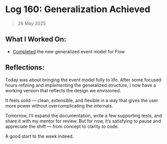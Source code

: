 # Log 160: Generalization Achieved

> 26 May 2025

## What I Worked On:

- [Completed](https://github.com/shaavan/rust-lightning/commits/currency-02) the
  new generalized event model for Flow

## Reflections:

Today was about bringing the event model fully to life. After some focused hours
refining and implementing the generalized structure, I now have a working
version that reflects the design we envisioned.

It feels solid — clean, extensible, and flexible in a way that gives the user
more power without overcomplicating the internals.

Tomorrow, I’ll expand the documentation, write a few supporting tests, and share
it with my mentor for review. But for now, it’s satisfying to pause and
appreciate the shift — from concept to clarity to code.

A good start to the week indeed.
